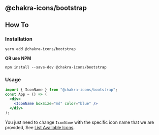 ## @chakra-icons/bootstrap

## How To

### Installation

```console
yarn add @chakra-icons/bootstrap
```

**OR use NPM**

```console
npm install --save-dev @chakra-icons/bootstrap
```

### Usage

```jsx
import { IconName } from "@chakra-icons/bootstrap";
const App = () => (
  <div>
    <IconName boxSize="md" color="blue" />
  </div>
);
```

You just need to change `IconName` with the specific icon name that we are provided, See [List Available Icons](https://github.com/kodingdotninja/chakra-icons/tree/main/packages/@chakra-icons/bootstrap/snapshot.json).
